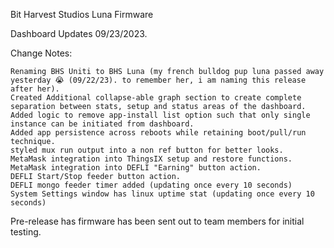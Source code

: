 Bit Harvest Studios Luna Firmware

Dashboard Updates 09/23/2023.

Change Notes:

    Renaming BHS Uniti to BHS Luna (my french bulldog pup luna passed away yesterday 😭 (09/22/23). to remember her, i am naming this release after her).
    Created Additional collapse-able graph section to create complete separation between stats, setup and status areas of the dashboard.
    Added logic to remove app-install list option such that only single instance can be initiated from dashboard.
    Added app persistence across reboots while retaining boot/pull/run technique.
    styled mux run output into a non ref button for better looks.
    MetaMask integration into ThingsIX setup and restore functions.
    MetaMask integration into DEFLI "Earning" button action.
    DEFLI Start/Stop feeder button action.
    DEFLI mongo feeder timer added (updating once every 10 seconds)
    System Settings window has linux uptime stat (updating once every 10 seconds)

Pre-release has firmware has been sent out to team members for initial testing.
